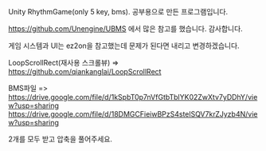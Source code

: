 Unity RhythmGame(only 5 key, bms).
공부용으로 만든 프로그램입니다.

https://github.com/Unengine/UBMS  에서 많은 참고를 했습니다. 감사합니다.

게임 시스템과 UI는 ez2on을 참고했는데 문제가 된다면 내리고 변경하겠습니다.

LoopScrollRect(재사용 스크롤뷰) => https://github.com/qiankanglai/LoopScrollRect

BMS파일 => https://drive.google.com/file/d/1kSpbT0p7nVfGtbTblYK02ZwXtv7yDDhY/view?usp=sharing
           https://drive.google.com/file/d/18DMGCFieiwBPzS4stelSQV7krZJyzb4N/view?usp=sharing

2개를 모두 받고 압축을 풀어주세요.
